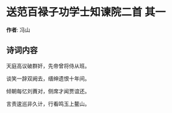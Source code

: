# 送范百禄子功学士知谏院二首  其一

**作者**: 冯山

## 诗词内容

天庭高议破群奸，先帝曾将侍从班。

谈笑一辞双阙去，缙绅遗恨十年间。

倾朝每忆刘蕡对，侧席才闻贾谊还。

言责逡巡非久计，行看鸣玉上鳌山。

